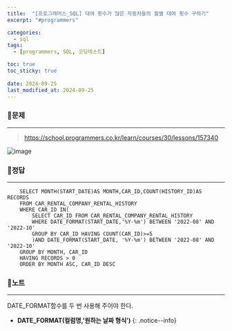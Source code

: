 ```yaml
---
title:  "[프로그래머스_SQL] 대여 횟수가 많은 자동차들의 월별 대여 횟수 구하기"
excerpt: "#programmers"

categories:
  - sql
tags:
  - [programmers, SQL, 코딩테스트]

toc: true
toc_sticky: true
 
date: 2024-09-25
last_modified_at: 2024-09-25
---
```


### 📜문제
-----
> <https://school.programmers.co.kr/learn/courses/30/lessons/157340>

![image](https://github.com/user-attachments/assets/bff8dd0d-3cea-4c44-ae70-e4275a76be3a)
  
    
### 📜정답
-----
```
    SELECT MONTH(START_DATE)AS MONTH,CAR_ID,COUNT(HISTORY_ID)AS RECORDS 
    FROM CAR_RENTAL_COMPANY_RENTAL_HISTORY 
    WHERE CAR_ID IN(
        SELECT CAR_ID FROM CAR_RENTAL_COMPANY_RENTAL_HISTORY
        WHERE DATE_FORMAT(START_DATE,'%Y-%m') BETWEEN '2022-08' AND '2022-10'
        GROUP BY CAR_ID HAVING COUNT(CAR_ID)>=5
        )AND DATE_FORMAT(START_DATE, '%Y-%m') BETWEEN '2022-08' AND '2022-10'
    GROUP BY MONTH, CAR_ID
    HAVING RECORDS > 0
    ORDER BY MONTH ASC, CAR_ID DESC
```

  
### 📜노트
-----
DATE_FORMAT함수를 두 번 사용해 주어야 한다.  
  
* **DATE_FORMAT(컬럼명,'원하는 날짜 형식')**
{: .notice--info} 


